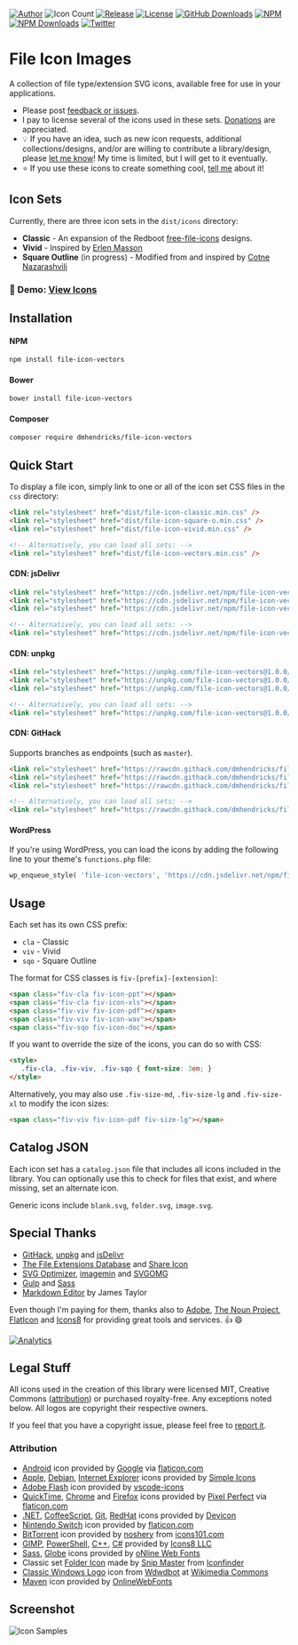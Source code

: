 [![Author](https://img.shields.io/badge/author-Daniel%20M.%20Hendricks-lightgrey.svg?colorB=9900cc )](https://www.danhendricks.com?utm_source=github.com&utm_medium=campaign&utm_content=button&utm_campaign=dmhendricks%2Ffile-icon-vectors)
![Icon Count](https://img.shields.io/badge/icon%20count-1170-red.svg)
[![Release](https://img.shields.io/github/release/dmhendricks/file-icon-vectors.svg)](https://github.com/dmhendricks/file-icon-vectors/releases)
[![License](https://img.shields.io/badge/license-MIT-yellow.svg)](https://raw.githubusercontent.com/dmhendricks/file-icon-vectors/master/LICENSE)
[![GitHub Downloads](https://img.shields.io/packagist/dt/dmhendricks/file-icon-vectors.svg?label=GitHub%20downloads)](https://github.com/dmhendricks/file-icon-vectors/releases)
[![NPM](https://img.shields.io/npm/v/file-icon-vectors.svg)](https://www.npmjs.com/package/file-icon-vectors?utm_source=github.com&utm_medium=referral&utm_content=button&utm_campaign=dmhendricks%2Ffile-icon-vectors)
[![NPM Downloads](https://img.shields.io/npm/dt/file-icon-vectors.svg?label=npm%20downloads)](https://www.npmjs.com/package/file-icon-vectors?utm_source=github.com&utm_medium=referral&utm_content=button&utm_campaign=dmhendricks%2Ffile-icon-vectors)
[![Twitter](https://img.shields.io/twitter/url/https/github.com/dmhendricks/file-icon-vectors.svg?style=social)](https://twitter.com/danielhendricks)

# File Icon Images

A collection of file type/extension SVG icons, available free for use in your applications.

* Please post [feedback or issues](https://github.com/dmhendricks/file-icon-vectors/issues).
* I pay to license several of the icons used in these sets. [Donations](https://paypal.me/danielhendricks) are appreciated.
* :bulb: If you have an idea, such as new icon requests, additional collections/designs, and/or are willing to contribute a library/design, please [let me know](https://github.com/dmhendricks/file-icon-vectors/issues)! My time is limited, but I will get to it eventually.
* :star: If you use these icons to create something cool, [tell me](https://twitter.com/danielhendricks) about it!

## Icon Sets

Currently, there are three icon sets in the `dist/icons` directory:

* **Classic** - An expansion of the Redboot [free-file-icons](https://github.com/redbooth/free-file-icons) designs.
* **Vivid** - Inspired by [Erlen Masson](https://www.sketchappsources.com/svg-resource/1856-vector-file-type-icons-sketch-freebie-resource.html?utm_source=github.com&utm_medium=referral&utm_content=link&utm_campaign=dmhendricks%2Ffile-icon-vectors)
* **Square Outline** (in progress) - Modified from and inspired by [Cotne Nazarashvili](https://github.com/thecotne/square-file-icons)

### :pushpin: Demo: [View Icons](https://fileicons.org/)

## Installation

#### NPM

```bash
npm install file-icon-vectors
```

#### Bower

```bash
bower install file-icon-vectors
```

#### Composer

```bash
composer require dmhendricks/file-icon-vectors
```

## Quick Start

To display a file icon, simply link to one or all of the icon set CSS files in the `css` directory:

```html
<link rel="stylesheet" href="dist/file-icon-classic.min.css" />
<link rel="stylesheet" href="dist/file-icon-square-o.min.css" />
<link rel="stylesheet" href="dist/file-icon-vivid.min.css" />

<!-- Alternatively, you can load all sets: -->
<link rel="stylesheet" href="dist/file-icon-vectors.min.css" />
```

#### CDN: jsDelivr

```html
<link rel="stylesheet" href="https://cdn.jsdelivr.net/npm/file-icon-vectors@1.0.0/dist/file-icon-classic.min.css" />
<link rel="stylesheet" href="https://cdn.jsdelivr.net/npm/file-icon-vectors@1.0.0/dist/file-icon-square-o.min.css" />
<link rel="stylesheet" href="https://cdn.jsdelivr.net/npm/file-icon-vectors@1.0.0/dist/file-icon-vivid.min.css" />

<!-- Alternatively, you can load all sets: -->
<link rel="stylesheet" href="https://cdn.jsdelivr.net/npm/file-icon-vectors@1.0.0/dist/file-icon-vectors.min.css" />
```

#### CDN: unpkg

```html
<link rel="stylesheet" href="https://unpkg.com/file-icon-vectors@1.0.0/dist/file-icon-classic.min.css" />
<link rel="stylesheet" href="https://unpkg.com/file-icon-vectors@1.0.0/dist/file-icon-square-o.min.css" />
<link rel="stylesheet" href="https://unpkg.com/file-icon-vectors@1.0.0/dist/file-icon-vivid.min.css" />

<!-- Alternatively, you can load all sets: -->
<link rel="stylesheet" href="https://unpkg.com/file-icon-vectors@1.0.0/dist/file-icon-vectors.min.css" />
```

#### CDN: GitHack

Supports branches as endpoints (such as `master`).

```html
<link rel="stylesheet" href="https://rawcdn.githack.com/dmhendricks/file-icon-vectors/master/dist/file-icon-classic.min.css" />
<link rel="stylesheet" href="https://rawcdn.githack.com/dmhendricks/file-icon-vectors/master/dist/file-icon-square-o.min.css" />
<link rel="stylesheet" href="https://rawcdn.githack.com/dmhendricks/file-icon-vectors/master/dist/file-icon-vivid.min.css" />

<!-- Alternatively, you can load all sets: -->
<link rel="stylesheet" href="https://rawcdn.githack.com/dmhendricks/file-icon-vectors/master/dist/file-icon-vectors.min.css" />
```

#### WordPress

If you're using WordPress, you can load the icons by adding the following line to your theme's `functions.php` file:

```php
wp_enqueue_style( 'file-icon-vectors', 'https://cdn.jsdelivr.net/npm/file-icon-vectors@1.0.0/file-icon-vectors.min.css', null, null );
```

## Usage

Each set has its own CSS prefix:

- `cla` - Classic
- `viv` - Vivid
- `sqo` - Square Outline

The format for CSS classes is `fiv-[prefix]-[extension]`:

```html
<span class="fiv-cla fiv-icon-ppt"></span>
<span class="fiv-cla fiv-icon-xls"></span>
<span class="fiv-viv fiv-icon-pdf"></span>
<span class="fiv-viv fiv-icon-wav"></span>
<span class="fiv-sqo fiv-icon-doc"></span>
```

If you want to override the size of the icons, you can do so with CSS:

```html
<style>
   .fiv-cla, .fiv-viv, .fiv-sqo { font-size: 3em; }
</style>
```

Alternatively, you may also use `.fiv-size-md`, `.fiv-size-lg` and `.fiv-size-xl` to modify the icon sizes:

```html
<span class="fiv-viv fiv-icon-pdf fiv-size-lg"></span>
```

## Catalog JSON

Each icon set has a `catalog.json` file that includes all icons included in the library. You can optionally use this to check for files that exist, and where missing, set an alternate icon.

Generic icons include `blank.svg`, `folder.svg`, `image.svg`.


## Special Thanks

- [GitHack](https://raw.githack.com/?utm_source=github.com&utm_medium=referral&utm_content=link&utm_campaign=dmhendricks%2Ffile-icon-vectors), [unpkg](https://unpkg.com/?utm_source=github.com&utm_medium=referral&utm_content=link&utm_campaign=dmhendricks%2Ffile-icon-vectors) and [jsDelivr](https://www.jsdelivr.com/?utm_source=github.com&utm_medium=referral&utm_content=link&utm_campaign=dmhendricks%2Ffile-icon-vectors)
- [The File Extensions Database](https://fileinfo.com/?utm_source=github.com&utm_medium=referral&utm_content=link&utm_campaign=dmhendricks%2Ffile-icon-vectors) and [Share Icon](https://www.shareicon.net/?utm_source=github.com&utm_medium=referral&utm_content=link&utm_campaign=dmhendricks%2Ffile-icon-vectors)
- [SVG Optimizer](https://github.com/svg/svgo/?utm_source=github.com&utm_medium=referral&utm_content=link&utm_campaign=dmhendricks%2Ffile-icon-vectors), [imagemin](https://github.com/imagemin/imagemin/?utm_source=github.com&utm_medium=referral&utm_content=link&utm_campaign=dmhendricks%2Ffile-icon-vectors) and [SVGOMG](https://jakearchibald.github.io/svgomg/?utm_source=github.com&utm_medium=referral&utm_content=link&utm_campaign=dmhendricks%2Ffile-icon-vectors)
- [Gulp](https://gulpjs.com/?utm_source=github.com&utm_medium=referral&utm_content=link&utm_campaign=dmhendricks%2Ffile-icon-vectors) and [Sass](https://sass-lang.com/?utm_source=github.com&utm_medium=referral&utm_content=link&utm_campaign=dmhendricks%2Ffile-icon-vectors)
- [Markdown Editor](https://jbt.github.io/markdown-editor/?utm_source=github.com&utm_medium=referral&utm_content=link&utm_campaign=dmhendricks%2Ffile-icon-vectors) by James Taylor

Even though I'm paying for them, thanks also to [Adobe](https://www.adobe.com/?utm_source=github.com&utm_medium=referral&utm_content=link&utm_campaign=dmhendricks%2Ffile-icon-vectors), [The Noun Project](https://thenounproject.com/?utm_source=github.com&utm_medium=referral&utm_content=link&utm_campaign=dmhendricks%2Ffile-icon-vectors), [FlatIcon](https://www.flaticon.com/?utm_source=github.com&utm_medium=referral&utm_content=link&utm_campaign=dmhendricks%2Ffile-icon-vectors) and [Icons8](https://icons8.com/?utm_source=github.com&utm_medium=referral&utm_content=link&utm_campaign=dmhendricks%2Ffile-icon-vectors) for providing great tools and services. :+1: :smile:

[![Analytics](https://ga-beacon.appspot.com/UA-126205765-1/dmhendricks/file-icon-vectors?flat)](https://ga-beacon.appspot.com/?utm_source=github.com&utm_medium=campaign&utm_content=button&utm_campaign=dmhendricks%2Ffile-icon-vectors)

## Legal Stuff

All icons used in the creation of this library were licensed MIT, Creative Commons ([attribution](#attribution)) or purchased royalty-free. Any exceptions noted below. All logos are copyright their respective owners.

If you feel that you have a copyright issue, please feel free to [report it](https://github.com/dmhendricks/file-icon-vectors/issues).

### Attribution

* [Android](https://www.flaticon.com/free-icon/android-logo_61120?utm_source=github.com&utm_medium=referral&utm_content=link&utm_campaign=dmhendricks%2Ffile-icon-vectors) icon provided by [Google](https://www.flaticon.com/authors/google?utm_source=github.com&utm_medium=referral&utm_content=link&utm_campaign=dmhendricks%2Ffile-icon-vectors) via [flaticon.com](https://www.flaticon.com/?utm_source=github.com&utm_medium=referral&utm_content=link&utm_campaign=dmhendricks%2Ffile-icon-vectors)
* [Apple](https://github.com/simple-icons/simple-icons/blob/develop/icons/apple.svg?utm_source=github.com&utm_medium=referral&utm_content=link&utm_campaign=dmhendricks%2Ffile-icon-vectors), [Debian](https://github.com/simple-icons/simple-icons/blob/develop/icons/debian.svg?utm_source=github.com&utm_medium=referral&utm_content=link&utm_campaign=dmhendricks%2Ffile-icon-vectors), [Internet Explorer](https://github.com/simple-icons/simple-icons/blob/develop/icons/internetexplorer.svg?utm_source=github.com&utm_medium=referral&utm_content=link&utm_campaign=dmhendricks%2Ffile-icon-vectors) icons provided by [Simple Icons](https://simpleicons.org/?utm_source=github.com&utm_medium=referral&utm_content=link&utm_campaign=dmhendricks%2Ffile-icon-vectors)
* [Adobe Flash](https://github.com/vscode-icons/vscode-icons/blob/master/icons/file_type_flash.svg?utm_source=github.com&utm_medium=referral&utm_content=link&utm_campaign=dmhendricks%2Ffile-icon-vectors) icon provided by [vscode-icons](https://github.com/vscode-icons/vscode-icons/?utm_source=github.com&utm_medium=referral&utm_content=link&utm_campaign=dmhendricks%2Ffile-icon-vectors)
* [QuickTime](https://www.flaticon.com/free-icon/quicktime_732104?utm_source=github.com&utm_medium=campaign&utm_content=link&utm_campaign=dmhendricks%2Ffile-icon-vectors), [Chrome](https://www.flaticon.com/free-icon/chrome_732205?utm_source=github.com&utm_medium=campaign&utm_content=link&utm_campaign=dmhendricks%2Ffile-icon-vectors) and [Firefox](https://www.flaticon.com/free-icon/firefox_732023?utm_source=github.com&utm_medium=campaign&utm_content=link&utm_campaign=dmhendricks%2Ffile-icon-vectors) icons provided by [Pixel Perfect](https://www.flaticon.com/authors/pixel-perfect?utm_source=github.com&utm_medium=referral&utm_content=link&utm_campaign=dmhendricks%2Ffile-icon-vectors) via [flaticon.com](https://www.flaticon.com/?utm_source=github.com&utm_medium=referral&utm_content=link&utm_campaign=dmhendricks%2Ffile-icon-vectors)
* [.NET](https://github.com/konpa/devicon/blob/master/icons/dot-net/dot-net-original.svg?utm_source=github.com&utm_medium=referral&utm_content=link&utm_campaign=dmhendricks%2Ffile-icon-vectors), [CoffeeScript](https://github.com/konpa/devicon/blob/master/icons/coffeescript/coffeescript-original.svg?utm_source=github.com&utm_medium=referral&utm_content=link&utm_campaign=dmhendricks%2Ffile-icon-vectors), [Git](https://github.com/konpa/devicon/blob/master/icons/git/git-plain.svg?utm_source=github.com&utm_medium=referral&utm_content=link&utm_campaign=dmhendricks%2Ffile-icon-vectors), [RedHat](https://github.com/konpa/devicon/blob/master/icons/redhat/redhat-plain.svg?utm_source=github.com&utm_medium=referral&utm_content=link&utm_campaign=dmhendricks%2Ffile-icon-vectors) icons provided by [Devicon](http://konpa.github.io/devicon/)
* [Nintendo Switch](https://www.flaticon.com/free-icon/nintendo-switch_871377?utm_source=github.com&utm_medium=referral&utm_content=link&utm_campaign=dmhendricks%2Ffile-icon-vectors) icon provided by  [flaticon.com](https://www.flaticon.com/?utm_source=github.com&utm_medium=referral&utm_content=link&utm_campaign=dmhendricks%2Ffile-icon-vectors)
* [BitTorrent](http://www.icons101.com/icon/id_73504/setid_2388/Minimalist_Black_Icons__WIP_by_noshery/bittorrent?utm_source=github.com&utm_medium=referral&utm_content=link&utm_campaign=dmhendricks%2Ffile-icon-vectors) icon provided by [noshery](http://www.icons101.com/artist/id_2388/noshery) from [icons101.com](http://www.icons101.com/?utm_source=github.com&utm_medium=campaign&utm_content=link&utm_campaign=dmhendricks%2Ffile-icon-vectors)
* [GIMP](https://icons8.com/icon/39867/gimp), [PowerShell](https://icons8.com/icon/59499/powershell), [C++](https://icons8.com/icon/55199/c%2B%2B-filled), [C#](https://icons8.com/icon/55205/c-sharp-logo-filled) provided by [Icons8 LLC](https://icons8.com/?utm_source=github.com&utm_medium=referral&utm_content=link&utm_campaign=dmhendricks%2Ffile-icon-vectors)
* [Sass](https://www.onlinewebfonts.com/icon/411905), [Globe](https://www.onlinewebfonts.com/icon/336552) icons provided by [oNline Web Fonts](http://www.onlinewebfonts.com?utm_source=github.com&utm_medium=referral&utm_content=link&utm_campaign=dmhendricks%2Ffile-icon-vectors)
* Classic set [Folder Icon](https://www.iconfinder.com/icons/173016/close_folder_icon) made by [Snip Master](https://www.iconfinder.com/snipicons) from [Iconfinder](https://www.iconfinder.com?utm_source=github.com&utm_medium=referral&utm_content=link&utm_campaign=dmhendricks%2Ffile-icon-vectors)
* [Classic Windows Logo](https://commons.wikimedia.org/wiki/File:Microsoft_Logo_Wingdings_Font.svg?utm_source=github.com&utm_medium=referral&utm_content=link&utm_campaign=dmhendricks%2Ffile-icon-vectors) icon from [Wdwdbot](https://commons.wikimedia.org/wiki/User:Wdwdbot) at [Wikimedia Commons](https://commons.wikimedia.org/?utm_source=github.com&utm_medium=referral&utm_content=link&utm_campaign=dmhendricks%2Ffile-icon-vectors)
* [Maven](https://www.onlinewebfonts.com/icon/161017?utm_source=github.com&utm_medium=referral&utm_content=link&utm_campaign=dmhendricks%2Ffile-icon-vectors) icon provided by [OnlineWebFonts](https://www.onlinewebfonts.com/?utm_source=github.com&utm_medium=referral&utm_content=link&utm_campaign=dmhendricks%2Ffile-icon-vectors)

## Screenshot

![Icon Samples](https://dmhendricks.github.io/demo/file-icon-vectors/assets/images/screenshot.png "Sample Icons")
